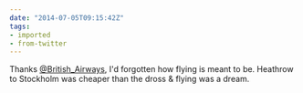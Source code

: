 ```yaml
---
date: "2014-07-05T09:15:42Z"
tags:
- imported
- from-twitter
---
```

Thanks [@British_Airways](https://twitter.com/British_Airways), I'd forgotten how flying is meant to be. Heathrow to Stockholm was cheaper than the dross &amp; flying was a dream.
